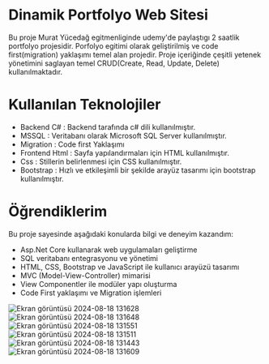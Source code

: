 <h1>Dinamik Portfolyo Web Sitesi</h1>
<p>
Bu proje Murat Yücedağ egitmenliginde udemy'de paylaştıgı 2 saatlik portfolyo projesidir. Porfolyo egitimi olarak geliştirilmiş ve code first(migration) yaklaşımı temel alan projedir. Proje içeriğinde çeşitli yetenek yönetimini saglayan temel CRUD(Create, Read, Update, Delete) kullanılmaktadır.</p>


<h1>Kullanılan Teknolojiler</h1>
<ul>
  <li>Backend C# : Backend tarafında c# dili kullanılmıştır.</li>
  <li>MSSQL : Veritabanı olarak Microsoft SQL Server kullanılmıştır.</li>
  <li>Migration : Code first Yaklaşımı </li>
  <li>Frontend Html : Sayfa yapılandırmaları için HTML kullanılmıştır.</li>
  <li>Css : Stillerin belirlenmesi için CSS kullanılmıştır. </li>
  <li>Bootstrap : Hızlı ve etkileşimli bir şekilde arayüz tasarımı için bootstrap kullanılmıştır.</li>
</ul>

<h1>Öğrendiklerim</h1>
Bu proje sayesinde aşağıdaki konularda bilgi ve deneyim kazandım:
<ul>
  <li>Asp.Net Core kullanarak web uygulamaları geliştirme</li>
  <li>SQL veritabanı entegrasyonu ve yönetimi</li>
  <li>HTML, CSS, Bootstrap ve JavaScript ile kullanıcı arayüzü tasarımı</li>
  <li>MVC (Model-View-Controller) mimarisi</li>
  <li>View Componentler ile modüler yapı oluşturma</li>
  <li>Code First yaklaşımı ve Migration işlemleri</li>
</ul>


![Ekran görüntüsü 2024-08-18 131628](https://github.com/user-attachments/assets/f11478c6-0b60-4036-966c-bfb00280db1d)
![Ekran görüntüsü 2024-08-18 131648](https://github.com/user-attachments/assets/cd067abd-af29-4b30-b214-b3c47ac7a0bd)
![Ekran görüntüsü 2024-08-18 131551](https://github.com/user-attachments/assets/e54d0eb1-f667-45f9-9bd4-77d06287000b)
![Ekran görüntüsü 2024-08-18 131511](https://github.com/user-attachments/assets/a7df75ae-6435-4b81-ac2c-eaf115f89213)
![Ekran görüntüsü 2024-08-18 131443](https://github.com/user-attachments/assets/9be7718c-2da9-45ec-afea-75b69d1df342)
![Ekran görüntüsü 2024-08-18 131609](https://github.com/user-attachments/assets/3caf7313-c1ea-48b1-a848-ba84ef817225)
